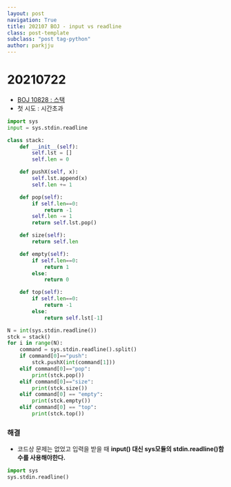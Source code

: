 ```yaml
---
layout: post
navigation: True
title: 202107 BOJ - input vs readline
class: post-template
subclass: "post tag-python"
author: parkjju
---
```


# 20210722

- [BOJ 10828 : 스택](https://www.acmicpc.net/problem/10828)
- 첫 시도 : 시간초과

```python
import sys
input = sys.stdin.readline

class stack:
    def __init__(self):
        self.lst = []
        self.len = 0

    def pushX(self, x):
        self.lst.append(x)
        self.len += 1

    def pop(self):
        if self.len==0:
            return -1
        self.len -= 1
        return self.lst.pop()

    def size(self):
        return self.len

    def empty(self):
        if self.len==0:
            return 1
        else:
            return 0

    def top(self):
        if self.len==0:
            return -1
        else:
            return self.lst[-1]

N = int(sys.stdin.readline())
stck = stack()
for i in range(N):
    command = sys.stdin.readline().split()
    if command[0]=="push":
        stck.pushX(int(command[1]))
    elif command[0]=="pop":
        print(stck.pop())
    elif command[0]=="size":
        print(stck.size())
    elif command[0] == "empty":
        print(stck.empty())
    elif command[0] == "top":
        print(stck.top())
```

### 해결

- 코드상 문제는 없었고 입력을 받을 때 **input() 대신 sys모듈의 stdin.readline()함수를 사용해야한다.**

```python
import sys
sys.stdin.readline()
```
